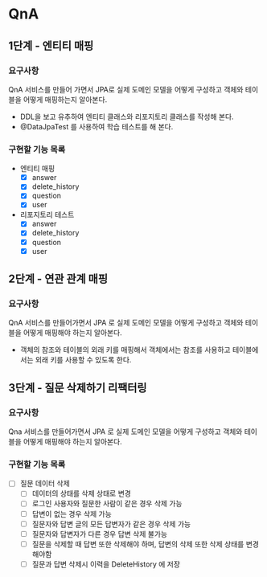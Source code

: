 # QnA

## 1단계 - 엔티티 매핑

### 요구사항
QnA 서비스를 만들어 가면서 JPA로 실제 도메인 모델을 어떻게 구성하고 객체와 테이블을 어떻게 매핑하는지 알아본다.
- DDL을 보고 유추하여 엔티티 클래스와 리포지토리 클래스를 작성해 본다.
- @DataJpaTest 를 사용하여 학습 테스트를 해 본다.

### 구현할 기능 목록
- 엔티티 매핑
  - [x] answer
  - [x] delete_history
  - [x] question
  - [x] user
- 리포지토리 테스트
  - [x] answer
  - [x] delete_history
  - [x] question
  - [x] user

## 2단계 - 연관 관계 매핑

### 요구사항
QnA 서비스를 만들어가면서 JPA 로 실제 도메인 모델을 어떻게 구성하고 객체와 테이블을 어떻게 매핑해야 하는지 알아본다.
- 객체의 참조와 테이블의 외래 키를 매핑해서 객체에서는 참조를 사용하고 테이블에서는 외래 키를 사용할 수 있도록 한다.

## 3단계 - 질문 삭제하기 리팩터링

### 요구사항
Qna 서비스를 만들어가면서 JPA 로 실제 도메인 모델을 어떻게 구성하고 객체와 테이블을 어떻게 매핑해야 하는지 알아본다.

### 구현할 기능 목록
- [ ] 질문 데이터 삭제
  - [ ] 데이터의 상태를 삭제 상태로 변경
  - [ ] 로그인 사용자와 질문한 사람이 같은 경우 삭제 가능
  - [ ] 답변이 없는 경우 삭제 가능
  - [ ] 질문자와 답변 글의 모든 답변자가 같은 경우 삭제 가능
  - [ ] 질문자와 답변자가 다른 경우 답변 삭제 불가능
  - [ ] 질문을 삭제할 때 답변 또한 삭제해야 하며, 답변의 삭제 또한 삭제 상태를 변경해야함
  - [ ] 질문과 답변 삭제시 이력을 DeleteHistory 에 저장
